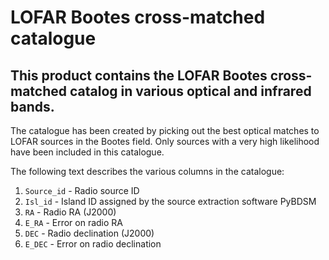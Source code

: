 # LOFAR Bootes cross-matched catalogue
## This product contains the LOFAR Bootes cross-matched catalog in various optical and infrared bands.

The catalogue has been created by picking out the best optical matches to LOFAR sources in the Bootes field. Only sources with a very high likelihood have been included in this catalogue.

The following text describes the various columns in the catalogue:

1. `Source_id` - Radio source ID
2. `Isl_id` - Island ID assigned by the source extraction software PyBDSM
3. `RA` - Radio RA (J2000)
4. `E_RA` - Error on radio RA
5. `DEC` - Radio declination (J2000)
6. `E_DEC` - Error on radio declination
